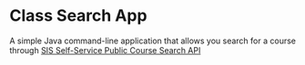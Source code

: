 # Class Search App

A simple Java command-line application that
allows you search for a course through
[SIS Self-Service Public Course Search API](https://sis.jhu.edu/api)
